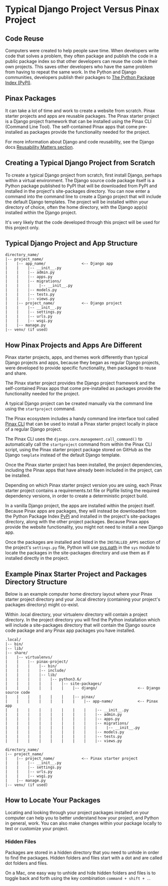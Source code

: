 # Typical Django Project Versus Pinax Project

## Code Reuse

Computers were created to help people save time. When developers write code that solves a problem, they often package and publish the code in a public package index so that other developers can reuse the code in their own projects. This saves other developers who have the same problem from having to repeat the same work. In the Python and Django communities, developers publish their packages to [The Python Package Index (PyPI)](https://pypi.org). 

## Pinax Packages

It can take a lot of time and work to create a website from scratch. Pinax starter projects and apps are reusable packages. The Pinax starter project is a Django project framework that can be installed using the Pinax CLI (Command Line Tool). The self-contained Pinax apps that come pre-installed as packages provide the functionality needed for the project.

For more information about Django and code reusability, see the Django docs [Reusability Matters section](https://docs.djangoproject.com/en/dev/intro/reusable-apps/#reusability-matters).

## Creating a Typical Django Project from Scratch

To create a typical Django project from scratch, first install Django, perhaps within a virtual environment. The Django source code package itself is a Python package published to PyPI that will be downloaded from PyPI and installed in the project's site-packages directory. You can now enter a command into the command line to create a Django project that will include the default Django templates. The project will be installed within your directory of choice, often the home directory, with the Django app(s) installed within the Django project.

It's very likely that the code developed through this project will be used for this project only.

## Typical Django Project and App Structure 

```shell
directory_name/
|-- project_name/
|    |-- app_name/                <-- Django app
|    |    |-- __init__.py
|    |    |-- admin.py
|    |    |-- apps.py
|    |    |-- migrations/
|    |    |    |-- __init__.py
|    |    |-- models.py
|    |    |-- tests.py
|    |    |-- views.py
|    |-- project_name/            <-- Django project
|    |    |-- __init__.py
|    |    |-- settings.py
|    |    |-- urls.py
|    |    |-- wsgi.py
|    |-- manage.py
|-- venv/ (if used)
``` 

## How Pinax Projects and Apps Are Different

Pinax starter projects, apps, and themes work differently than typical Django projects and apps, because they began as regular Django projects, were developed to provide specific functionality, then packaged to reuse and share. 

The Pinax starter project provides the Django project framework and the self-contained Pinax apps that come pre-installed as packages provide the functionality needed for the project.

A typical Django project can be created manually via the command line using the ```startproject``` command. 

The Pinax ecosystem includes a handy command line interface tool called [Pinax CLI](https://github.com/pinax/pinax-cli) that can be used to install a Pinax starter project locally in place of a regular Django project.

The Pinax CLI uses the ```django.core.management.call_command()``` to automatically call the ```startproject``` command from within the Pinax CLI script, using the Pinax starter project package stored on GitHub as the Django ```template``` instead of the default Django template.

Once the Pinax starter project has been installed, the project dependencies, including the Pinax apps that have already been included in the project, can be installed.

Depending on which Pinax starter project version you are using, each Pinax starter project contains a requirements.txt file or Pipfile listing the required dependency versions, in order to create a deterministic project build.

In a vanilla Django project, the apps are installed within the project itself. Because Pinax apps are packages, they will instead be downloaded from the Python Package Index [PyPi](https://pypi.org) and installed in the project's site-packages directory, along with the other project packages. Because Pinax apps provide the website functionality, you might not need to install a new Django app.

Once the packages are installed and listed in the ```INSTALLED_APPS``` section of the project's ```settings.py``` file, Python will use [sys.path](https://docs.python.org/3/library/sys.html#sys.path) in the ```sys``` module to locate the packages in the site-packages directory and use them as if installed directly in the project.

## Example Pinax Starter Project and Packages Directory Structure

Below is an example computer home directory layout where your Pinax starter project directory and your .local directory (containing your project's packages directory) might co-exist.

Within .local directory, your virtualenv directory will contain a project directory. In the project directory you will find the Python installation which will include a site-packages directory that will contain the Django source code package and any Pinax app packages you have installed.

```shell
.local/
|-- bin/
|-- lib/
|-- share/
|    |-- virtualenvs/                
|    |    |-- pinax-project/
|    |    |    |-- bin/
|    |    |    |-- include/
|    |    |    |-- lib/
|    |    |    |    |-- python3.6/
|    |    |    |    |    |-- site-packages/
|    |    |    |    |    |    |-- django/                  <-- Django source code
|    |    |    |    |    |    |-- pinax/
|    |    |    |    |    |    |    |-- app-name/           <-- Pinax app
|    |    |    |    |    |    |    |    |-- __init__.py 
|    |    |    |    |    |    |    |    |-- admin.py 
|    |    |    |    |    |    |    |    |-- apps.py 
|    |    |    |    |    |    |    |    |-- migrations/ 
|    |    |    |    |    |    |    |    |    |-- __init__.py 
|    |    |    |    |    |    |    |    |-- models.py 
|    |    |    |    |    |    |    |    |-- tests.py
|    |    |    |    |    |    |    |    |-- views.py 

directory_name/
|-- project_name/
|    |-- project_name/            <-- Pinax starter project
|    |    |-- __init__.py
|    |    |-- settings.py
|    |    |-- urls.py
|    |    |-- wsgi.py
|    |-- manage.py
|-- venv/ (if used)
```

## How to Locate Your Packages

Locating and looking through your project packages installed on your computer can help you to better understand how your project, and Python in general, work. You can also make changes within your package locally to test or customize your project.

### Hidden Files

Packages are stored in a hidden directory that you need to unhide in order to find the packages. Hidden folders and files start with a dot and are called dot folders and files.

On a Mac, one easy way to unhide and hide hidden folders and files is to toggle back and forth using the key combination ```command + shift + .```.
